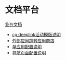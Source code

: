 # 文档平台

[业务文档]()

  * [cp deeplink活动模版说明](business/deeplink.md)
  * [外部应用跳转应用商店](appstore/deeplink.md)
  * [单应用配置说明](appstore/scene.md)
  * [导航页面配置说明](appstore/scene_nav.md)
